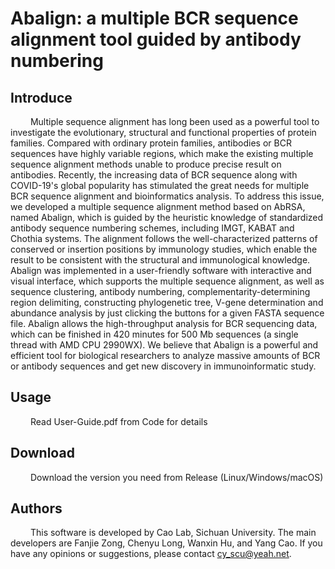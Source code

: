 # Abalign: a multiple BCR sequence alignment tool guided by antibody numbering


## Introduce

&emsp;&emsp; Multiple sequence alignment has long been used as a powerful tool to investigate the 
evolutionary, structural and functional properties of protein families. Compared with ordinary 
protein families, antibodies or BCR sequences have highly variable regions, which make the 
existing multiple sequence alignment methods unable to produce precise result on antibodies. 
Recently, the increasing data of BCR sequence along with COVID-19's global popularity has 
stimulated the great needs for multiple BCR sequence alignment and bioinformatics analysis. To 
address this issue, we developed a multiple sequence alignment method based on AbRSA, 
named Abalign, which is guided by the heuristic knowledge of standardized antibody sequence 
numbering schemes, including IMGT, KABAT and Chothia systems. The alignment follows the 
well-characterized patterns of conserved or insertion positions by immunology studies, which 
enable the result to be consistent with the structural and immunological knowledge. Abalign was 
implemented in a user-friendly software with interactive and visual interface, which supports the 
multiple sequence alignment, as well as sequence clustering, antibody numbering, 
complementarity-determining region delimiting, constructing phylogenetic tree, V-gene 
determination and abundance analysis by just clicking the buttons for a given FASTA sequence 
file. Abalign allows the high-throughput analysis for BCR sequencing data, which can be finished 
in 420 minutes for 500 Mb sequences (a single thread with AMD CPU 2990WX). We believe that 
Abalign is a powerful and efficient tool for biological researchers to analyze massive amounts of 
BCR or antibody sequences and get new discovery in immunoinformatic study.

  

## Usage

&emsp;&emsp; Read User-Guide.pdf from Code for details

## Download

&emsp;&emsp; Download the version you need from Release (Linux/Windows/macOS)

## Authors

&emsp;&emsp; This software is developed by Cao Lab, Sichuan University. The main developers are Fanjie Zong, Chenyu Long, Wanxin Hu, and Yang Cao. If you have any opinions or suggestions, please contact cy_scu@yeah.net. 
